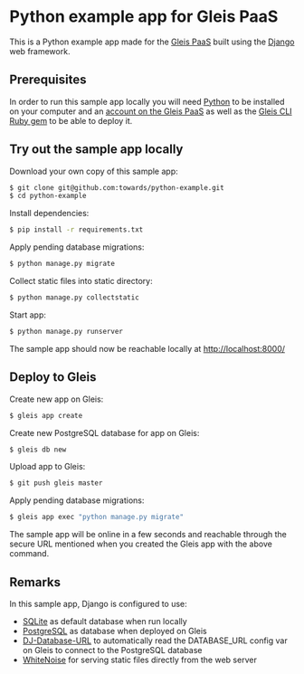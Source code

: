 # Python example app for Gleis PaaS

This is a Python example app made for the [Gleis PaaS](https://gleis.cloud) built using the [Django](https://www.djangoproject.com/) web framework.

## Prerequisites

In order to run this sample app locally you will need [Python](https://www.python.org/) to be installed on your computer and an [account on the Gleis PaaS](https://gleis.cloud/beta) as well as the [Gleis CLI Ruby gem](https://rubygems.org/gems/gleis) to be able to deploy it.

## Try out the sample app locally

Download your own copy of this sample app:
```sh
$ git clone git@github.com:towards/python-example.git
$ cd python-example
```

Install dependencies:
```sh
$ pip install -r requirements.txt
```

Apply pending database migrations:
```sh
$ python manage.py migrate
```

Collect static files into static directory:
```sh
$ python manage.py collectstatic
```

Start app:
```sh
$ python manage.py runserver
```
The sample app should now be reachable locally at [http://localhost:8000/](http://localhost:8000)

## Deploy to Gleis

Create new app on Gleis:
```sh
$ gleis app create
```

Create new PostgreSQL database for app on Gleis:
```sh
$ gleis db new
```

Upload app to Gleis:
```sh
$ git push gleis master
```

Apply pending database migrations:
```sh
$ gleis app exec "python manage.py migrate"
```

The sample app will be online in a few seconds and reachable through the secure URL mentioned when you created the Gleis app with the above command.

## Remarks
In this sample app, Django is configured to use:
* [SQLite](https://sqlite.org) as default database when run locally
* [PostgreSQL](https://www.postgresql.org/) as database when deployed on Gleis
* [DJ-Database-URL](https://github.com/kennethreitz/dj-database-url) to automatically read the DATABASE_URL config var on Gleis to connect to the PostgreSQL database
* [WhiteNoise](http://whitenoise.evans.io/en/stable/) for serving static files directly from the web server
